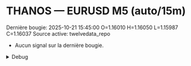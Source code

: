 # THANOS — EURUSD M5 (auto/15m)
Dernière bougie: 2025-10-21 15:45:00  O=1.16010  H=1.16050  L=1.15987  C=1.16037
Source active: twelvedata_repo

- Aucun signal sur la dernière bougie.

<details><summary>Debug</summary>

- TD_API_KEY manquant.

</details>